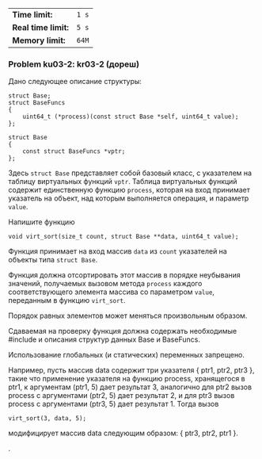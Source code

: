 |                      |       |
|----------------------|-------|
| **Time limit:**      | `1 s` |
| **Real time limit:** | `5 s` |
| **Memory limit:**    | `64M` |


### Problem ku03-2: kr03-2 (дореш)

Дано следующее описание структуры:

    
    
    struct Base;
    struct BaseFuncs
    {
        uint64_t (*process)(const struct Base *self, uint64_t value);
    };
    
    struct Base
    {
        const struct BaseFuncs *vptr;
    };

Здесь `struct Base` представляет собой базовый класс, с указателем на таблицу виртуальных функций
`vptr`. Таблица виртуальных функций содержит единственную функцию `process`, которая на вход
принимает указатель на объект, над которым выполняется операция, и параметр `value`.

Напишите функцию

    
    
    void virt_sort(size_t count, struct Base **data, uint64_t value);

Функция принимает на вход массив `data` из `count` указателей на объекты типа `struct Base`.

Функция должна отсортировать этот массив в порядке неубывания значений, получаемых вызовом метода
`process` каждого соответствующего элемента массива со параметром `value`, переданным в функцию
`virt_sort`.

Порядок равных элементов может меняться произвольным образом.

Сдаваемая на проверку функция должна содержать необходимые #include и описания структур данных Base
и BaseFuncs.

Использование глобальных (и статических) переменных запрещено.

Например, пусть массив data содержит три указателя { ptr1, ptr2, ptr3 }, такие что применение
указателя на функцию process, хранящегося в ptr1, к аргументам (ptr1, 5) дает результат 3,
аналогично для ptr2 вызов process с аргументами (ptr2, 5) дает результат 2, и для ptr3 вызов process
с аргументами (ptr3, 5) дает результат 1. Тогда вызов

    
    
    virt_sort(3, data, 5);

модифицирует массив data следующим образом: { ptr3, ptr2, ptr1 }.

.

